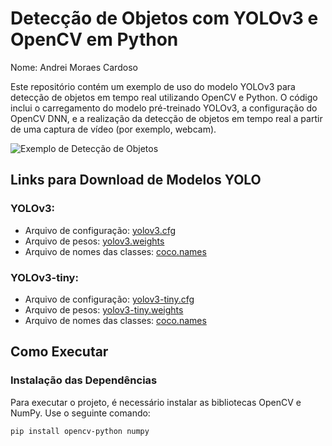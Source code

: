 # Detecção de Objetos com YOLOv3 e OpenCV em Python

Nome: Andrei Moraes Cardoso

Este repositório contém um exemplo de uso do modelo YOLOv3 para detecção de objetos em tempo real utilizando OpenCV e Python. O código inclui o carregamento do modelo pré-treinado YOLOv3, a configuração do OpenCV DNN, e a realização da detecção de objetos em tempo real a partir de uma captura de vídeo (por exemplo, webcam).

![Exemplo de Detecção de Objetos](exemplo_detecao_objetos.png)

## Links para Download de Modelos YOLO

### YOLOv3:

- Arquivo de configuração: [yolov3.cfg](https://github.com/pjreddie/darknet/blob/master/cfg/yolov3.cfg)
- Arquivo de pesos: [yolov3.weights](https://pjreddie.com/media/files/yolov3.weights)
- Arquivo de nomes das classes: [coco.names](https://github.com/pjreddie/darknet/blob/master/data/coco.names)

### YOLOv3-tiny:

- Arquivo de configuração: [yolov3-tiny.cfg](https://github.com/pjreddie/darknet/blob/master/cfg/yolov3-tiny.cfg)
- Arquivo de pesos: [yolov3-tiny.weights](https://pjreddie.com/media/files/yolov3-tiny.weights)
- Arquivo de nomes das classes: [coco.names](https://github.com/pjreddie/darknet/blob/master/data/coco.names)

## Como Executar

### Instalação das Dependências

Para executar o projeto, é necessário instalar as bibliotecas OpenCV e NumPy. Use o seguinte comando:

```bash
pip install opencv-python numpy
